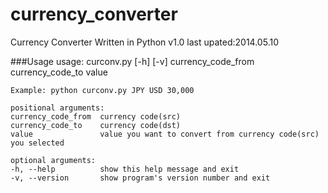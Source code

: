 currency_converter
==================
Currency Converter Written in Python v1.0 last upated:2014.05.10

###Usage
    usage: curconv.py [-h] [-v] currency_code_from currency_code_to value

    Example: python curconv.py JPY USD 30,000

    positional arguments:
    currency_code_from  currency code(src)
    currency_code_to    currency code(dst)
	value               value you want to convert from currency code(src) you selected

    optional arguments:
    -h, --help          show this help message and exit
    -v, --version       show program's version number and exit
